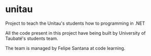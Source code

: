 # unitau
Project to teach the Unitau's students how to programming in .NET

All the code present in this project have being built by University of Taubaté's students team.

The team is managed by Felipe Santana at code learning.
